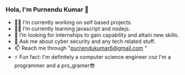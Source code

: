 ### Hola, I'm Purnendu Kumar 👋

- 👨‍🔧 I’m currently working on self based projects.
- 👨‍💻 I’m currently learning javascript and nodejs.
- 🔭 I’m looking for internships to gain capability and attain new skills.
- 💬 Ask me about cyber security and any tech related stuff.
- 📫 Reach me through "purnendukumar6@gmail.com " 
- ⚡ Fun fact: I'm definitely a computer science engineer coz I'm a programmer and a pro_gramer😎


